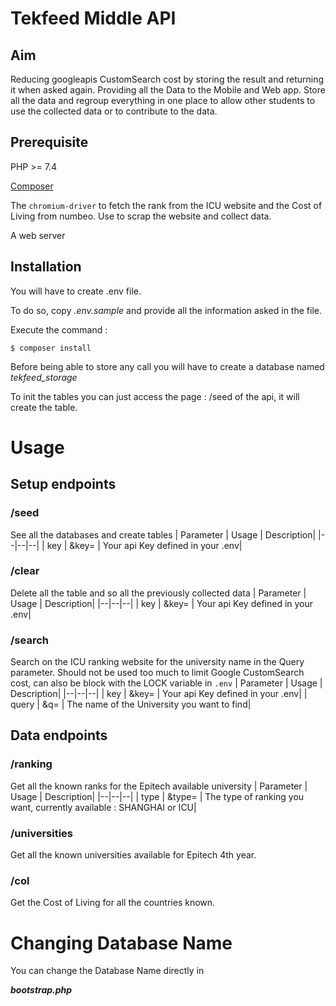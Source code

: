 # Tekfeed Middle API

## Aim
Reducing googleapis CustomSearch cost by storing the result and returning it when asked again.
Providing all the Data to the Mobile and Web app. Store all the data and regroup everything in one place to allow other students to use the collected data or to contribute to the data.

## Prerequisite

PHP >= 7.4

[Composer](https://getcomposer.org/)

The `chromium-driver` to fetch the rank from the ICU website and the Cost of Living from numbeo. Use to scrap the website and collect data.

A web server

## Installation

You will have to create .env file.

To do so, copy *.env.sample* and provide all the information asked in the file.

Execute the command : 

    $ composer install

Before being able to store any call you will have to create a database named *tekfeed_storage*

To init the tables you can just access the page : /seed of the api, it will create the table.

# Usage
## Setup endpoints
### /seed
See all the databases and create tables
| Parameter | Usage | Description|
|--|--|--|
| key | &key= | Your api Key defined in your .env|
### /clear
Delete all the table and so all the previously collected data
| Parameter | Usage | Description|
|--|--|--|
| key | &key= | Your api Key defined in your .env|

### /search
Search on the ICU ranking website for the university name in the Query parameter.
Should not be used too much to limit Google CustomSearch cost, can also be block with the LOCK variable in `.env`
| Parameter | Usage | Description|
|--|--|--|
| key | &key= | Your api Key defined in your .env|
| query | &q= | The name of the University you want to find|
## Data endpoints
### /ranking
Get all the known ranks for the Epitech available university
| Parameter | Usage | Description|
|--|--|--|
| type | &type= | The type of ranking you want, currently available : SHANGHAI or ICU|
### /universities
Get all the known universities available for Epitech 4th year.
### /col
Get the Cost of Living for all the countries known. 

# Changing Database Name
You can change the Database Name directly in 

***bootstrap.php***